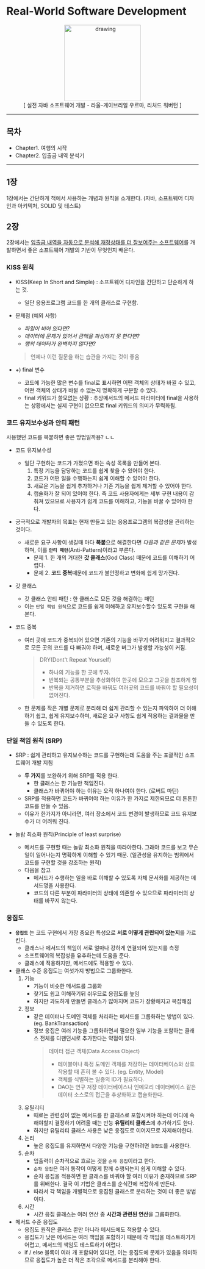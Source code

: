 # Real-World Software Development

<div style="text-align:center">
    <img src="../../src/images/실전자바소프트웨어개발.jpeg" alt="drawing" width="200" text-align/>
    <div>[ 실전 자바 소프트웨어 개발 - 라울-게이브리얼 우르마, 리처드 워버턴 ]</div> 
</div>
<hr>

## 목차

- Chapter1. 여행의 시작
- Chapter2. 입출금 내역 분석기

<hr>

## 1장

1장에서는 간단하게 책에서 사용하는 개념과 원칙을 소개한다. (자바, 소프트웨어 디자인과 아키텍처, SOLID 및 테스트)

## 2장

2장에서는 [입출금 내역을 자동으로 분석해 재정상태를 더 잘보여주는 소프트웨어](./BankTransactionAnalyzerSimple.java)를 개발하면서 좋은 소프트웨어 개발의 기반이 무엇인지 배운다.

### KISS 원칙

- KISS(Keep In Short and Simple) : 소프트웨어 디자인을 간단하고 단순하게 하는 것.
  - 일단 응용프로그램 코드를 한 개의 클래스로 구현함.
- 문제점 (예외 사항)

  - _파일이 비어 있다면?_
  - _데이터에 문제가 있어서 금액을 파싱하지 못 한다면?_
  - _행의 데이터가 완벽하지 않다면?_

  > 언제나 이런 질문을 하는 습관을 가지는 것이 좋음

- +) final 변수
  - 코드에 가능한 많은 변수를 final로 표시하면 어떤 객체의 상태가 바뀔 수 있고, 어떤 객체의 상태가 바뀔 수 없는지 명확하게 구분할 수 있다.
  - final 키워드가 쓸모없는 상황 : 추상메서드의 메서드 파라미터에 final을 사용하는 상황에서는 실제 구현이 없으므로 final 키워드의 의미가 무력화됨.

### 코드 유지보수성과 안티 패턴

사용했던 코드를 복붙하면 좋은 방법일까용? ㄴㄴ

- 코드 유지보수성
  - 일단 구현하는 코드가 가졌으면 하는 속성 목록을 만들어 본다.
    1. 특정 기능을 담당하는 코드를 쉽게 찾을 수 있어야 한다.
    2. 코드가 어떤 일을 수행하는지 쉽게 이해할 수 있어야 한다.
    3. 새로운 기능을 쉽게 추가하거나 기존 기능을 쉽게 제거할 수 있어야 한다.
    4. 캡슐화가 잘 되어 있어야 한다. 즉 코드 사용자에게는 세부 구현 내용이 감춰져 있으므로 사용자가 쉽게 코드를 이해하고, 기능을 바꿀 수 있어야 한다.
- 궁극적으로 개발자의 목표는 현재 만들고 있는 응용프로그램의 복잡성을 관리하는 것이다.

  - 새로운 요구 사항이 생길때 마다 **복붙**으로 해결한다면 *다음과 같은 문제*가 발생하며, 이를 **`안티 패턴`**(Anti-Pattern)이라고 부른다.
    - 문제 1. 한 개의 거대한 **갓 클래스**(God Class) 때문에 코드를 이해하기 어렵다.
    - 문제 2. **코드 중복**때문에 코드가 불안정하고 변화에 쉽게 망가진다.

- 갓 클래스

  - 갓 클래스 안티 패턴 : 한 클래스로 모든 것을 해결하는 패턴
  - 이는 `단일 책임 원칙`으로 코드를 쉽게 이해하고 유지보수할수 있도록 구현을 해본다.

- 코드 중복
  - 여러 곳에 코드가 중복되어 있으면 기존의 기능을 바꾸기 어려워지고 결과적으로 모든 곳의 코드를 다 빠궈야 하며, 새로운 버그가 발생할 가능성이 커짐.
    > DRY(Dont't Repeat Yourself)
    >
    > - 하나의 기능을 한 곳에 두자.
    > - 반복되는 공통부분을 추상화하여 한곳에 모으고 그곳을 참조하게 함
    > - 반복을 제거하면 로직을 바꿔도 여러곳의 코드를 바꿔야 할 필요성이 없어진다.
  - 한 문제를 작은 개별 문제로 분리해 더 쉽게 관리할 수 있는지 파악하여 더 이해하기 쉽고, 쉽게 유지보수하며, 새로운 요구 사항도 쉽게 적용하는 결과물을 만들 수 있도록 한다.

### 단일 책임 원칙 (SRP)

- SRP : 쉽게 관리하고 유지보수하는 코드를 구현하는데 도움을 주는 포괄적인 소프트웨어 개발 지침

  - **두 가지**를 보완하기 위해 SRP를 적용 한다.
    - 한 클래스는 한 기능만 책임진다.
    - 클래스가 바뀌어야 하는 이유는 오직 하나여야 한다. (로버트 마틴)
  - SRP를 적용하면 코드가 바뀌어야 하는 이유가 한 가지로 제한되므로 더 튼튼한 코드를 만들 수 있음.
  - 이유가 한가지가 아니라면, 여러 장소에서 코드 변경이 발생하므로 코드 유지보수가 더 어려워 진다.

- 놀람 최소화 원칙(Principle of least surprise)
  - 메서드를 구현할 때는 놀람 최소화 원칙을 따라야한다. 그래야 코드를 보고 무슨 일이 일어나는지 명확하게 이해할 수 있기 때문. (일관성을 유지하는 범위에서 코드를 구현할 것을 강조하는 원칙)
  - 다음을 참고
    - 메서드가 수행하는 일을 바로 이해할 수 있도록 자체 문서화를 제공하는 메서드명을 사용한다.
    - 코드의 다른 부분이 파라미터의 상태에 의존할 수 있으므로 파라미터의 상태를 바꾸지 않는다.

### 응집도

- **`응집도`** 는 코드 구현에서 가장 중요한 특성으로 **서로 어떻게 관련되어 있는지**를 가르킨다.
  - 클래스나 메서드의 책임이 서로 얼마나 강하게 연결되어 있는지를 측정
  - 소프트웨어의 복잡성을 유추하는데 도움을 준다.
  - 클래스에 적용하지만, 메서드에도 적용할 수 있다.
- 클래스 수준 응집도는 여섯가지 방법으로 그룹화한다.
  1. 기능
     - 기능이 비슷한 메서드를 그룹화
     - 찾기도 쉽고 이해하기뒤 쉬우므로 응집도를 높임
     - 하지만 과도하게 만들면 클래스가 많아지며 코드가 장황해지고 복잡해짐
  2. 정보
     - 같은 데이터나 도메인 객체를 처리하는 메서드를 그룹화하는 방법이 있다. (eg. BankTransaction)
     - 정보 응집은 여러 기능을 그룹화하면서 필요한 일부 기능을 포함하는 클래스 전체를 디팬던시로 추가한다는 약점이 있다.
       > 데이터 접근 객체(Data Access Object)
       >
       > - 테이블이나 특정 도메인 객체를 저장하는 데이터베이스와 상호작용할 때 흔히 볼 수 있다. (eg. Entity, Model)
       > - 객체를 식별하는 일종의 ID가 필요하다.
       > - DAO는 연구 저장 데이터베이스나 인메모리 데이터베이스 같은 데이터 소스로의 접근을 추상화하고 캡슐화한다.
  3. 유틸리티
     - 때로는 관련성이 없는 메서드를 한 클래스로 포함시켜야 하는데 어디에 속해야할지 결정하기 어려울 때는 만능 **유틸리티 클래스**에 추가하기도 한다.
     - 하지만 유틸리티 클래스 사용은 낮은 응집도로 이어지므로 자제해야한다.
  4. 논리
     - 높은 응집도를 유지하면서 다양한 기능을 구현하려면 `결합도`를 사용한다.
  5. 순차
     - 입출력이 순차적으로 흐르는 것을 `순차 응집`이라고 한다.
     - `순차 응집`은 여러 동작이 어떻게 함께 수행되는지 쉽게 이해할 수 있다.
     - 순차 응집을 적용하면 한 클래스를 바꿔야 할 여러 이유가 존재하므로 SRP를 위배한다. 결국 이 기법은 클래스를 순식간에 복잡하게 만든다.
     - 따라서 각 책임을 개별적으로 응집된 클래스로 분리하는 것이 더 좋은 방법이다.
  6. 시간
     - 시간 응집 클래스는 여러 연산 중 **시간과 관련된 연산**을 그룹화한다.
- 메서드 수준 응집도
  - 응집도 원칙은 클래스 뿐만 아니라 메서드에도 적용할 수 있다.
  - 응집도가 낮은 메서드는 여러 책임을 포함하기 때문에 각 책임을 테스트하기가 어렵고, 메서드의 책임도 테스트하기 어렵다.
  - if / else 블록이 여러 개 포함되어 있다면, 이는 응집도에 문제가 있음을 의미하므로 응집도가 높은 더 작은 조각으로 메서드를 분리해야 한다.
